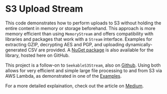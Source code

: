 # S3 Upload Stream

This code demonstrates how to perform uploads to S3 without holding the entire content in memory or storage beforehand.  This approach is more memory efficient than using `MemoryStream` and offers compatibility with libraries and packages that work with a `Stream` interface.  Examples for extracting GZIP, decrypting AES and PGP, and uploading dynamically-generated CSV are provided.  A [NuGet package](https://github.com/mlhpdx/s3-upload-stream/packages) is also available for the library, hosted here on GitHub.

This project is a follow-on to `SeekableS3Stream`, also on [Github](https://github.com/mlhpdx/seekable-s3-stream). Using both allows for very efficient and simple large file processing to and from S3 via AWS Lambda, as demonstrated in one of the [Examples](./Examples/Readme.md).

For a more detailed explaination, check out the article on [Medium](https://medium.com/circuitpeople/stream-to-stream-s3-uploads-with-aws-lambda-578fe710ac1e).
